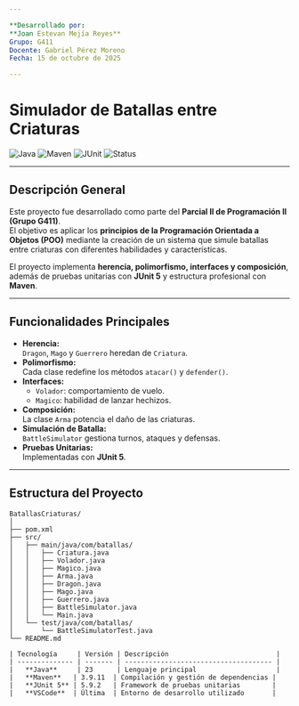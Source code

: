 ```yaml
---

**Desarrollado por:
**Joan Estevan Mejía Reyes**
Grupo: G411  
Docente: Gabriel Pérez Moreno  
Fecha: 15 de octubre de 2025  

---
```


# Simulador de Batallas entre Criaturas  
![Java](https://img.shields.io/badge/Java-23-red?logo=java&logoColor=white)
![Maven](https://img.shields.io/badge/Maven-3.9.11-blue?logo=apachemaven)
![JUnit](https://img.shields.io/badge/JUnit-5.9.2-green?logo=junit5)
![Status](https://img.shields.io/badge/Build-Success-brightgreen)

---

## Descripción General  
Este proyecto fue desarrollado como parte del **Parcial II de Programación II (Grupo G411)**.  
El objetivo es aplicar los **principios de la Programación Orientada a Objetos (POO)** mediante la creación de un sistema que simule batallas entre criaturas con diferentes habilidades y características.  

El proyecto implementa **herencia, polimorfismo, interfaces y composición**, además de pruebas unitarias con **JUnit 5** y estructura profesional con **Maven**.

---

## Funcionalidades Principales  
- **Herencia:**  
  `Dragon`, `Mago` y `Guerrero` heredan de `Criatura`.  
- **Polimorfismo:**  
  Cada clase redefine los métodos `atacar()` y `defender()`.  
- **Interfaces:**  
  - `Volador`: comportamiento de vuelo.  
  - `Magico`: habilidad de lanzar hechizos.  
- **Composición:**  
  La clase `Arma` potencia el daño de las criaturas.  
- **Simulación de Batalla:**  
  `BattleSimulator` gestiona turnos, ataques y defensas.  
- **Pruebas Unitarias:**  
  Implementadas con **JUnit 5**.

---

## Estructura del Proyecto
```plaintext
BatallasCriaturas/
│
├── pom.xml
├── src/
│   ├── main/java/com/batallas/
│   │   ├── Criatura.java
│   │   ├── Volador.java
│   │   ├── Magico.java
│   │   ├── Arma.java
│   │   ├── Dragon.java
│   │   ├── Mago.java
│   │   ├── Guerrero.java
│   │   ├── BattleSimulator.java
│   │   └── Main.java
│   └── test/java/com/batallas/
│       └── BattleSimulatorTest.java
└── README.md

| Tecnología     | Versión | Descripción                           |
| -------------- | ------- | ------------------------------------- |
|   **Java**     | 23      | Lenguaje principal                    |
|   **Maven**   | 3.9.11  | Compilación y gestión de dependencias |
|   **JUnit 5** | 5.9.2   | Framework de pruebas unitarias        |
|   **VSCode**  | Última  | Entorno de desarrollo utilizado       |
